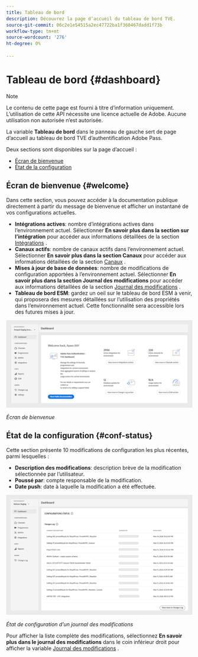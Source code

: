 ```yaml
---
title: Tableau de bord
description: Découvrez la page d’accueil du tableau de bord TVE.
source-git-commit: 06c2e1e54515a2ec47722ba1f360467dadd1f73b
workflow-type: tm+mt
source-wordcount: '276'
ht-degree: 0%

---
```



# Tableau de bord {#dashboard}

>[!NOTE]
>
>Le contenu de cette page est fourni à titre d’information uniquement. L’utilisation de cette API nécessite une licence actuelle de Adobe. Aucune utilisation non autorisée n’est autorisée.

La variable **Tableau de bord** dans le panneau de gauche sert de page d’accueil au tableau de bord TVE d’authentification Adobe Pass.

Deux sections sont disponibles sur la page d’accueil :

* [Écran de bienvenue](#welcome-screen)
* [État de la configuration](#configuration-status)

## Écran de bienvenue {#welcome}

Dans cette section, vous pouvez accéder à la documentation publique directement à partir du message de bienvenue et afficher un instantané de vos configurations actuelles.

* **Intégrations actives**: nombre d’intégrations actives dans l’environnement actuel. Sélectionner **En savoir plus dans la section sur l’intégration** pour accéder aux informations détaillées de la section [Intégrations](tve-dashboard-integrations.md) .
* **Canaux actifs**: nombre de canaux actifs dans l’environnement actuel. Sélectionner **En savoir plus dans la section Canaux** pour accéder aux informations détaillées de la section [Canaux](tve-dashboard-channels.md) .
* **Mises à jour de base de données**: nombre de modifications de configuration apportées à l’environnement actuel. Sélectionner **En savoir plus dans la section Journal des modifications** pour accéder aux informations détaillées de la section [Journal des modifications](tve-dashboard-changes-log.md) .
* **Tableau de bord ESM**: gardez un oeil sur le tableau de bord ESM à venir, qui proposera des mesures détaillées sur l’utilisation des propriétés dans l’environnement actuel. Cette fonctionnalité sera accessible lors des futures mises à jour.

![Écran de bienvenue](assets/welcome-screen.png)

*Écran de bienvenue*

## État de la configuration {#conf-status}

Cette section présente 10 modifications de configuration les plus récentes, parmi lesquelles :

* **Description des modifications**: description brève de la modification sélectionnée par l’utilisateur.
* **Poussé par**: compte responsable de la modification.
* **Date push**: date à laquelle la modification a été effectuée.

![État de configuration d’un journal des modifications](assets/configuration-status.png)

*État de configuration d’un journal des modifications*

Pour afficher la liste complète des modifications, sélectionnez **En savoir plus dans le journal des modifications** dans le coin inférieur droit pour afficher la variable [Journal des modifications](tve-dashboard-changes-log.md) .
